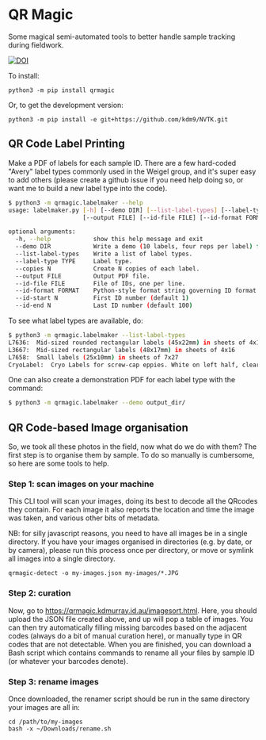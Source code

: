 # QR Magic

Some magical semi-automated tools to better handle sample tracking during fieldwork.

[![DOI](https://zenodo.org/badge/DOI/10.5281/zenodo.10049943.svg)](https://doi.org/10.5281/zenodo.10049943)


To install:

```
python3 -m pip install qrmagic
```

Or, to get the development version:
```
python3 -m pip install -e git+https://github.com/kdm9/NVTK.git
```

## QR Code Label Printing

Make a PDF of labels for each sample ID. There are a few hard-coded "Avery" label
types commonly used in the Weigel group, and it's super easy to add others
(please create a github issue if you need help doing so, or want me to build a
new label type into the code).


```bash
$ python3 -m qrmagic.labelmaker --help
usage: labelmaker.py [-h] [--demo DIR] [--list-label-types] [--label-type TYPE] [--copies N]
                     [--output FILE] [--id-file FILE] [--id-format FORMAT] [--id-start N] [--id-end N]

optional arguments:
  -h, --help            show this help message and exit
  --demo DIR            Write a demo (10 labels, four reps per label) for each label type to DIR.
  --list-label-types    Write a list of label types.
  --label-type TYPE     Label type.
  --copies N            Create N copies of each label.
  --output FILE         Output PDF file.
  --id-file FILE        File of IDs, one per line.
  --id-format FORMAT    Python-style format string governing ID format e.g. WGL{:04d} gives WGL0001..WGL9999
  --id-start N          First ID number (default 1)
  --id-end N            Last ID number (default 100)
```

To see what label types are available, do:

```bash
$ python3 -m qrmagic.labelmaker --list-label-types
L7636:  Mid-sized rounded rectangular labels (45x22mm) in sheets of 4x12
L3667:  Mid-sized rectangular labels (48x17mm) in sheets of 4x16
L7658:  Small labels (25x10mm) in sheets of 7x27
CryoLabel:  Cryo Labels for screw-cap eppies. White on left half, clear on right.
```

One can also create a demonstration PDF for each label type with the command:

```bash
$ python3 -m qrmagic.labelmaker --demo output_dir/
```

## QR Code-based Image organisation

So, we took all these photos in the field, now what do we do with them? The first step is to organise them by sample. To do so manually is cumbersome, so here are some tools to help.

### Step 1: scan images on your machine

This CLI tool will scan your images, doing its best to decode all the QRcodes
they contain. For each image it also reports the location and time the image
was taken, and various other bits of metadata.

NB: for silly javascript reasons, you need to have all images be in a single
directory. If you have your images organised in directories (e.g. by date, or
by camera), please run this process once per directory, or move or symlink all
images into a single directory.

```
qrmagic-detect -o my-images.json my-images/*.JPG
```


### Step 2: curation

Now, go to <https://qrmagic.kdmurray.id.au/imagesort.html>. Here, you should
upload the JSON file created above, and up will pop a table of images. You can
then try automatically filling missing barcodes based on the adjacent codes
(always do a bit of manual curation here), or manually type in QR codes that
are not detectable. When you are finished, you can download a Bash script which
contains commands to rename all your files by sample ID (or whatever your
barcodes denote).


### Step 3: rename images

Once downloaded, the renamer script should be run in the same directory your
images are all in:

```
cd /path/to/my-images
bash -x ~/Downloads/rename.sh
```
